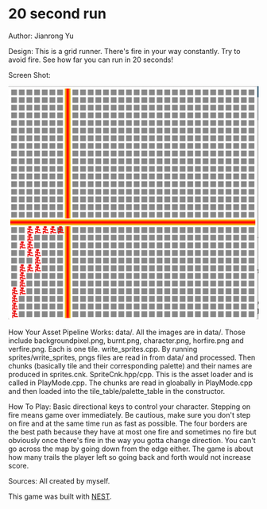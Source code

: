 # 20 second run

Author: Jianrong Yu

Design: This is a grid runner. There's fire in your way constantly. Try to avoid fire. See how far you can run in 20 seconds!

Screen Shot:

![Screen Shot](screenshot.png)

How Your Asset Pipeline Works:
data/. All the images are in data/. Those include backgroundpixel.png, burnt.png, character.png, horfire.png and verfire.png. Each is one tile.
write_sprites.cpp. By running sprites/write_sprites, pngs files are read in from data/ and processed.
                   Then chunks (basically tile and their corresponding palette) and their names are produced in sprites.cnk.
SpriteCnk.hpp/cpp. This is the asset loader and is called in PlayMode.cpp. The chunks are read in gloabally in PlayMode.cpp and then loaded into the tile_table/palette_table in the constructor.


How To Play:
Basic directional keys to control your character. Stepping on fire means game over immediately. Be cautious, make sure you don't step on fire and at the same time run as fast as possible.
The four borders are the best path because they have at most one fire and sometimes no fire but obviously once there's fire in the way you gotta change direction. You can't go across the map by going down from the edge either.
The game is about how many trails the player left so going back and forth would not increase score.

Sources: All created by myself.

This game was built with [NEST](NEST.md).

